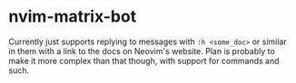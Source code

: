# nvim-matrix-bot

Currently just supports replying to messages with `:h <some_doc>` or similar in them with a link
to the docs on Neovim's website. Plan is probably to make it more complex than that though, with support
for commands and such.
